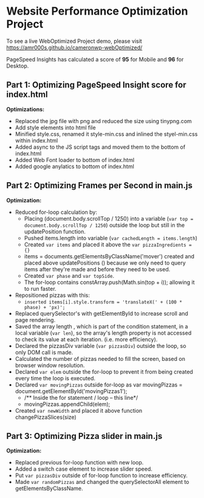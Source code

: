 # Website Performance Optimization Project

To see a live WebOptimized Project demo, please visit https://amr000s.github.io/cameronwp-webOptimized/

PageSpeed Insights has calculated a score of **95** for Mobile and **96** for Desktop.

## Part 1: Optimizing PageSpeed Insight score for index.html

**Optimizations:**

- Replaced the jpg file with png and reduced the size using tinypng.com
- Add style elements into html file
- Minified style.css, renamed it style-min.css and inlined the styel-min.css within index.html
- Added async to the JS script tags and moved them to the bottom of index.html
- Added Web Font loader to bottom of index.html
- Added google anylatics to bottom of index.html

## Part 2: Optimizing Frames per Second in main.js

**Optimization:**

- Reduced for-loop calculation by:
  - Placing (document.body.scrollTop / 1250) into a variable (`var top = document.body.scrollTop / 1250`) outside the loop but still in the updatePosition function.
  - Pushed items.length into variable (`var cachedLength = items.length`)
  - Created `var items` and placed it above the `var pizzaIngredients = {}`
  - items = documents.getElementsByClassName('mover') created and placed above updatePositions () because we only need to query items after they're made and before they need to be used.
  - Created `var phase` and `var topSide`.
  - The for-loop contains constArray.push(Math.sin(top + i)); allowing it to run faster.
- Repositioned pizzas with this:
  - `inserted items[i].style.transform = 'translateX(' + (100 * phase) + 'px)';`
- Replaced querySelector's with getElementById to increase scroll and page rendering.
- Saved the array length , which is part of the condition statement, in a local variable (`var len`), so the array's length property is not accessed to check its value at each iteration. (i.e. more efficiency).
- Declared the pizzasDiv variable (`var pizzasDiv`) outside the loop, so only DOM call is made.
- Calculated the number of pizzas needed to fill the screen, based on browser window resolution.
- Declared `var elem` outside the for-loop to prevent it from being created every time the loop is executed.
- Declared `var movingPizzas` outside for-loop as var movingPizzas = document.getElementById('movingPizzas1');
   - /** Inside the for statement / loop – this line*/
   - movingPizzas.appendChild(elem);
- Created `var newWidth` and placed it above function changePizzaSlices(size)

## Part 3: Optimizing Pizza slider in main.js

**Optimization:**
- Replaced previous for-loop function with new loop.
- Added a switch case element to increase slider speed.
- Put `var pizzasDiv` outside of for-loop function to increase efficiency.
- Made `var randomPizzas` and changed the querySelectorAll element to getElementsByClassName.
